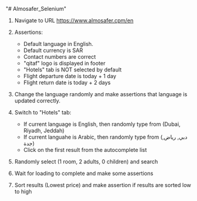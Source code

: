"# Almosafer_Selenium" 

1. Navigate to URL https://www.almosafer.cpm/en
2. Assertions:
    - Default language in English.
    - Default currency is SAR
    - Contact numbers are correct
    - "qitaf" logo is displayed in footer
    - "Hotels" tab is NOT selected by default
    - Flight departure date is today + 1 day
    - Flight return date is today + 2 days
  
3. Change the language randomly and make assertions that language is updated correctly.
4. Switch to "Hotels" tab:
   - If current language is English, then randomly type from (Dubai, Riyadh, Jeddah)
   - If current languahe is Arabic, then randomly type from (دبي, رياض, جدة)
   - Click on the first result from the autocomplete list
5. Randomly select (1 room, 2 adults, 0 children) and search
6. Wait for loading to complete and make some assertions
7. Sort results (Lowest price) and make assertion if results are sorted low to high
